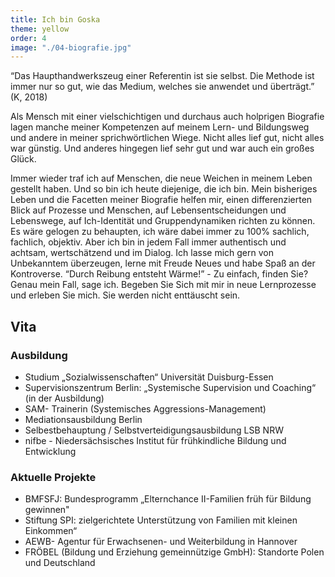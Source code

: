 ```yaml
---
title: Ich bin Goska
theme: yellow
order: 4
image: "./04-biografie.jpg"
---
```

“Das Haupthandwerkszeug einer Referentin ist sie selbst. Die Methode ist immer
nur so gut, wie das Medium, welches sie anwendet und überträgt.” (K, 2018)

Als Mensch mit einer vielschichtigen und durchaus auch holprigen Biografie lagen
manche meiner Kompetenzen auf meinem Lern- und Bildungsweg und andere in meiner
sprichwörtlichen Wiege. Nicht alles lief gut, nicht alles war günstig. Und
anderes hingegen lief sehr gut und war auch ein großes Glück.

Immer wieder traf ich auf Menschen, die neue Weichen in meinem Leben gestellt
haben. Und so bin ich heute diejenige, die ich bin. Mein bisheriges Leben und
die Facetten meiner Biografie helfen mir, einen differenzierten Blick auf
Prozesse und Menschen, auf Lebensentscheidungen und Lebenswege, auf Ich-Identität
und Gruppendynamiken richten zu können. Es wäre gelogen zu behaupten, ich wäre
dabei immer zu 100% sachlich, fachlich, objektiv. Aber ich bin in jedem Fall
immer authentisch und achtsam, wertschätzend und im Dialog. Ich lasse mich gern
von Unbekanntem überzeugen, lerne mit Freude Neues und habe Spaß an der
Kontroverse. “Durch Reibung entsteht Wärme!” - Zu einfach, finden Sie? Genau
mein Fall, sage ich. Begeben Sie Sich mit mir in neue Lernprozesse und erleben
Sie mich. Sie werden nicht enttäuscht sein.

<!-- excerpt-end -->

## Vita

### Ausbildung

- Studium „Sozialwissenschaften“ Universität Duisburg-Essen
- Supervisionszentrum Berlin: „Systemische Supervision und Coaching“ (in der Ausbildung)
- SAM- Trainerin (Systemisches Aggressions-Management)
- Mediationsausbildung Berlin
- Selbestbehauptung / Selbstverteidigungsausbildung LSB NRW
- nifbe - Niedersächsisches Institut für frühkindliche Bildung und Entwicklung

### Aktuelle Projekte

- BMFSFJ: Bundesprogramm „Elternchance II-Familien früh für Bildung gewinnen"
- Stiftung SPI: zielgerichtete Unterstützung von Familien mit kleinen Einkommen“
- AEWB- Agentur für Erwachsenen- und Weiterbildung in Hannover
- FRÖBEL (Bildung und Erziehung gemeinnützige GmbH):  Standorte Polen und Deutschland
